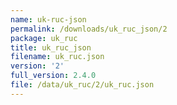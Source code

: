 ```yaml
---
name: uk-ruc-json
permalink: /downloads/uk_ruc_json/2
package: uk_ruc
title: uk_ruc_json
filename: uk_ruc.json
version: '2'
full_version: 2.4.0
file: /data/uk_ruc/2/uk_ruc.json
---
```

